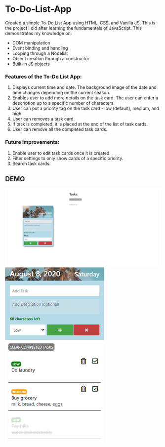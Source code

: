 # To-Do-List-App

Created a simple To-Do List App using HTML, CSS, and Vanilla JS. 
This is the project I did after learning the fundamentals of JavaScript. This demonstrates my knowledge on:
* DOM manipulation
* Event binding and handling
* Looping through a Nodelist
* Object creation through a constructor
* Built-in JS objects

### Features of the To-Do List App:
1. Displays current time and date. The background image of the date and time changes depending on the current season.
2. Enables user to add more details on the task card. The user can enter a description up to a specific number of characters.
3. User can put a priority tag on the task card - low (default), medium, and high.
4. User can removes a task card.
5. If task is completed, it is placed at the end of the list of task cards.
6. User can remove all the completed task cards.

### Future improvements:
1. Enable user to edit task cards once it is created.
2. Filter settings to only show cards of a specific priority.
3. Search task cards.

## DEMO
<img src='screenshots/demo.gif'>
<img src='screenshots/mobile.png'>

